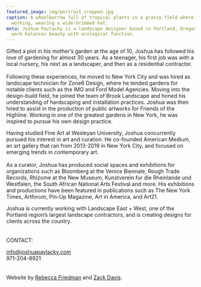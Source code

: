 ```yaml
---
featured_image: img/portrait_cropped.jpg
caption: A wheelbarrow full of tropical plants in a grassy field where Josh is
  working, wearing a wide-brimmed hat.
meta: Joshua Pavlacky is a landscape designer based in Portland, Oregon. His
  work balances beauty with ecological function.
---
```

Gifted a plot in his mother’s garden at the age of 10, Joshua has followed his love of gardening for almost 30 years. As a teenager, his first job was with a local nursery, his next as a landscaper, and then as a residential contractor. \
\
Following these experiences, he moved to New York City and was hired as landscape technician for Zone6 Design, where he tended gardens for notable clients such as the IMG and Ford Model Agencies. Moving into the design-build field, he joined the team of Brook Landscape and honed his understanding of hardscaping and installation practices. Joshua was then hired to assist in the production of public artworks for Friends of the Highline. Working in one of the greatest gardens in New York, he was inspired to pursue his own design practice.

Having studied Fine Art at Wesleyan University, Joshua concurrently pursued his interest in art and curation. He co-founded American Medium, an art gallery that ran from 2013-2019 in New York City, and focused on emerging trends in contemporary art. \
\
As a curator, Joshua has produced social spaces and exhibitions for organizations such as Bloomberg at the Venice Biennale, Rough Trade Records, Rhizome at the New Museum, Kunstverein fur die Rheinlande und Westfalen, the South African National Arts Festival and more. His exhibitions and productions have been featured in publications such as The New York Times, Artforum, Pin-Up Magazine, Art in America, and Art21.

Joshua is currently working with Landscape East + West, one of the Portland region’s largest landscape contractors, and is creating designs for clients across the country.\
\
\
C﻿ONTACT:

info@joshuapavlacky.com\
971-204-8921\
\
\
W﻿ebsite by [Rebecca Friedman](rebecca-friedman.com) and [Zack Davis](zackrdavis.github.io).